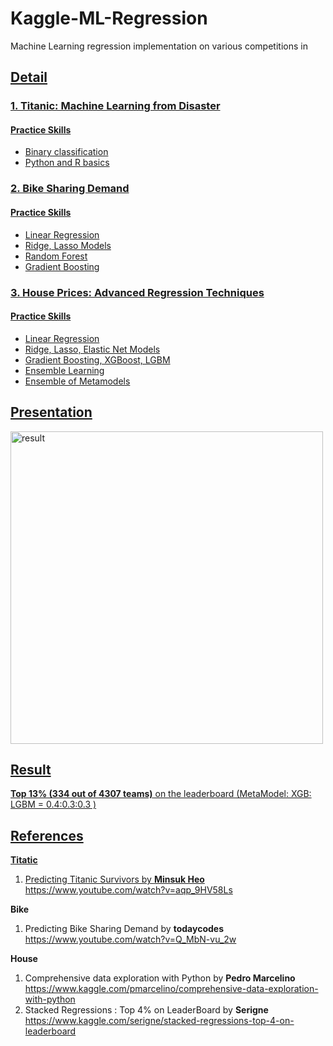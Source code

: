 # Kaggle-ML-Regression
Machine Learning regression implementation on various competitions in <a href="https://www.kaggle.com" value="Kaggle"/>

## Detail
### 1. Titanic: Machine Learning from Disaster
####   Practice Skills
 - Binary classification
 - Python and R basics
  
### 2. Bike Sharing Demand
####   Practice Skills
 - Linear Regression
 - Ridge, Lasso Models
 - Random Forest
 - Gradient Boosting
  
### 3. House Prices: Advanced Regression Techniques
####   Practice Skills
 - Linear Regression
 - Ridge, Lasso, Elastic Net Models
 - Gradient Boosting, XGBoost, LGBM
 - Ensemble Learning
 - Ensemble of Metamodels

## Presentation
<img src="presentation.gif" alt="result" width="500">

## Result
**Top 13% (334 out of 4307 teams)** on the leaderboard (MetaModel: XGB: LGBM = 0.4:0.3:0.3 )

## References
**Titatic**
1.  Predicting Titanic Survivors by **Minsuk Heo**
<br>https://www.youtube.com/watch?v=aqp_9HV58Ls

**Bike**
1. Predicting Bike Sharing Demand by **todaycodes**
<br>https://www.youtube.com/watch?v=Q_MbN-vu_2w 

**House**
1. Comprehensive data exploration with Python by **Pedro Marcelino** 
<br>https://www.kaggle.com/pmarcelino/comprehensive-data-exploration-with-python
2. Stacked Regressions : Top 4% on LeaderBoard by **Serigne**
<br>https://www.kaggle.com/serigne/stacked-regressions-top-4-on-leaderboard
